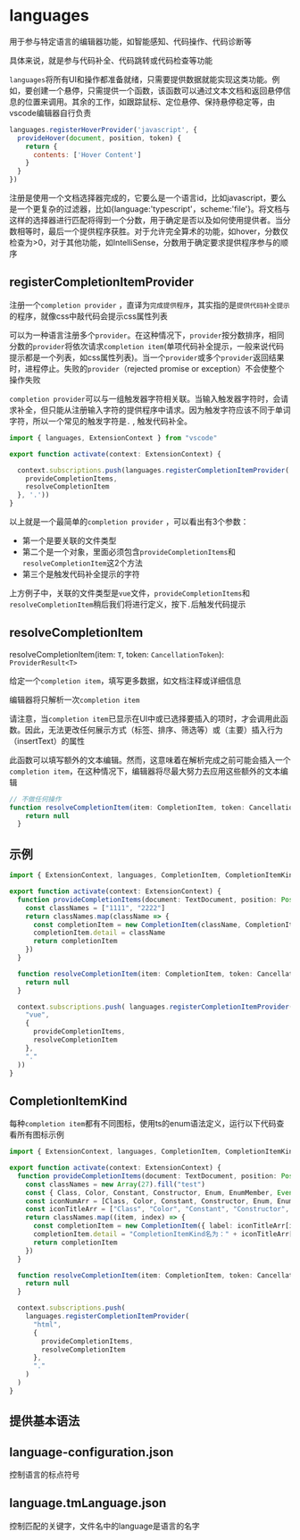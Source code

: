 # languages

用于参与特定语言的编辑器功能，如智能感知、代码操作、代码诊断等

具体来说，就是参与代码补全、代码跳转或代码检查等功能

`languages`将所有UI和操作都准备就绪，只需要提供数据就能实现这类功能。例如，要创建一个悬停，只需提供一个函数，该函数可以通过文本文档和返回悬停信息的位置来调用。其余的工作，如跟踪鼠标、定位悬停、保持悬停稳定等，由vscode编辑器自行负责

```js
languages.registerHoverProvider('javascript', {
  provideHover(document, position, token) {
    return {
      contents: ['Hover Content']
    }
  }
})
```

注册是使用一个文档选择器完成的，它要么是一个语言id，比如javascript，要么是一个更复杂的过滤器，比如{language:'typescript'，scheme:'file'}。将文档与这样的选择器进行匹配将得到一个分数，用于确定是否以及如何使用提供者。当分数相等时，最后一个提供程序获胜。对于允许完全算术的功能，如hover，分数仅检查为>0，对于其他功能，如IntelliSense，分数用于确定要求提供程序参与的顺序

## registerCompletionItemProvider

注册一个`completion provider` ，直译为`完成提供程序`，其实指的是`提供代码补全提示`的程序，就像css中敲代码会提示css属性列表

可以为一种语言注册多个`provider`。在这种情况下，`provider`按分数排序，相同分数的`provider`将依次请求`completion item`(单项代码补全提示，一般来说代码提示都是一个列表，如css属性列表)。当一个`provider`或多个`provider`返回结果时，进程停止。失败的`provider`（rejected promise or exception）不会使整个操作失败

`completion provider`可以与一组触发器字符相关联。当输入触发器字符时，会请求补全，但只能从注册输入字符的提供程序中请求。因为触发字符应该不同于单词字符，所以一个常见的触发字符是`.` , 触发代码补全。

```ts
import { languages, ExtensionContext } from "vscode"

export function activate(context: ExtensionContext) {

  context.subscriptions.push(languages.registerCompletionItemProvider('vue', {
    provideCompletionItems,
    resolveCompletionItem
  }, '.'))
}
```

以上就是一个最简单的`completion provider` ，可以看出有3个参数：

- 第一个是要关联的文件类型
- 第二个是一个对象，里面必须包含`provideCompletionItems`和`resolveCompletionItem`这2个方法
- 第三个是触发代码补全提示的字符

上方例子中，关联的文件类型是`vue`文件，`provideCompletionItems`和`resolveCompletionItem`稍后我们将进行定义，按下`.`后触发代码提示



## resolveCompletionItem

resolveCompletionItem(item: `T`, token: `CancellationToken`): `ProviderResult<T>`

给定一个`completion item`，填写更多数据，如文档注释或详细信息

编辑器将只解析一次`completion item`

请注意，当`completion item`已显示在UI中或已选择要插入的项时，才会调用此函数。因此，无法更改任何展示方式（标签、排序、筛选等）或（主要）插入行为（insertText）的属性

此函数可以填写额外的文本编辑。然而，这意味着在解析完成之前可能会插入一个`completion item`，在这种情况下，编辑器将尽最大努力去应用这些额外的文本编辑

```ts
// 不做任何操作
function resolveCompletionItem(item: CompletionItem, token: CancellationToken) {
    return null
  }
```

## 示例

```ts
import { ExtensionContext, languages, CompletionItem, CompletionItemKind, TextDocument, Position, CancellationToken, CompletionContext } from "vscode"

export function activate(context: ExtensionContext) {
  function provideCompletionItems(document: TextDocument, position: Position, token: CancellationToken, context: CompletionContext) {
    const classNames = ["1111", "2222"]
    return classNames.map(className => {
      const completionItem = new CompletionItem(className, CompletionItemKind.Variable)
      completionItem.detail = className
      return completionItem
    })
  }

  function resolveCompletionItem(item: CompletionItem, token: CancellationToken) {
    return null
  }

  context.subscriptions.push( languages.registerCompletionItemProvider(
    "vue",
    {
      provideCompletionItems,
      resolveCompletionItem
    },
    "."
  ))
}
```

## CompletionItemKind

每种`completion item`都有不同图标，使用ts的enum语法定义，运行以下代码查看所有图标示例

```ts
import { ExtensionContext, languages, CompletionItem, CompletionItemKind, TextDocument, Position, CancellationToken, CompletionContext } from "vscode"

export function activate(context: ExtensionContext) {
  function provideCompletionItems(document: TextDocument, position: Position, token: CancellationToken, context: CompletionContext) {
    const classNames = new Array(27).fill("test")
    const { Class, Color, Constant, Constructor, Enum, EnumMember, Event, Field, File, Folder, Function, Interface, Issue, Keyword, Method, Module, Operator, Property, Reference, Snippet, Struct, Text, TypeParameter, Unit, User, Value, Variable } = CompletionItemKind
    const iconNumArr = [Class, Color, Constant, Constructor, Enum, EnumMember, Event, Field, File, Folder, Function, Interface, Issue, Keyword, Method, Module, Operator, Property, Reference, Snippet, Struct, Text, TypeParameter, Unit, User, Value, Variable]
    const iconTitleArr = ["Class", "Color", "Constant", "Constructor", "Enum", "EnumMember", "Event", "Field", "File", "Folder", "Function", "Interface", "Issue", "Keyword", "Method", "Module", "Operator", "Property", "Reference", "Snippet", "Struct", "Text", "TypeParameter", "Unit", "User", "Value", "Variable"]
    return classNames.map((item, index) => {
      const completionItem = new CompletionItem({ label: iconTitleArr[index], description: item }, iconNumArr[index])
      completionItem.detail = "CompletionItemKind名为：" + iconTitleArr[index] + "CompletionItemKind值为：" + iconNumArr[index]
      return completionItem
    })
  }

  function resolveCompletionItem(item: CompletionItem, token: CancellationToken) {
    return null
  }

  context.subscriptions.push(
    languages.registerCompletionItemProvider(
      "html",
      {
        provideCompletionItems,
        resolveCompletionItem
      },
      "."
    )
  )
}
```



## 提供基本语法

## language-configuration.json

控制语言的标点符号

## language.tmLanguage.json

控制匹配的关键字，文件名中的language是语言的名字

